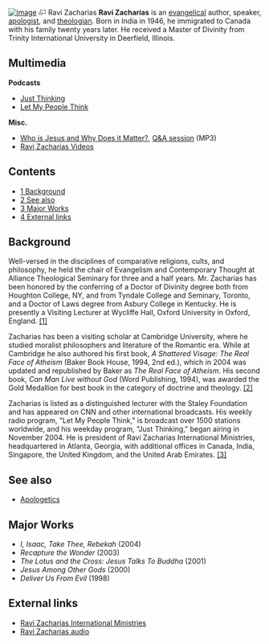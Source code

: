 [![image](images/thumb/b/b7/Rzach.jpg/180px-Rzach.jpg)](http://www.theopedia.com/File:Rzach.jpg)
[![image](data:image/png;base64,iVBORw0KGgoAAAANSUhEUgAAAA8AAAALCAAAAACFLIiAAAAAAnRSTlMA/1uRIrUAAABPSURBVAjXY/j///+5vXDwjAHIr26ZAgXZe8H8a/+hoIcw/9nevdVL9+79DuPvzQYZFPUezu8BMZLXgkExnD8HAu6hqv//n+HZVjD4DuUDAKlChD3fj6aPAAAAAElFTkSuQmCC)](http://www.theopedia.com/File:Rzach.jpg "Enlarge")
Ravi Zacharias
**Ravi Zacharias** is an
[evangelical](Evangelicalism "Evangelicalism") author, speaker,
[apologist](Apologetics "Apologetics"), and
[theologian](Theologian "Theologian"). Born in India in 1946, he
immigrated to Canada with his family twenty years later. He
received a Master of Divinity from Trinity International University
in Deerfield, Illinois.

## Multimedia

**Podcasts**

-   [Just Thinking](http://www.rzim.org/rss/RSS-JT.aspx)
-   [Let My People Think](http://www.rzim.org/rss/RSS-LMPT.aspx)

**Misc.**

-   [Who is Jesus and Why Does it Matter?](http://www.veritas.org/mediafiles/A92HARV03.mp3),
    [Q&A session](http://www.veritas.org/mediafiles/A92HARV04.mp3)
    (MP3)
-   [Ravi Zacharias Videos](http://thegospelcoalition.org/blogs/justintaylor/2009/10/12/ravi-zacharias-videos/)

## Contents

-   [1 Background](#Background)
-   [2 See also](#See_also)
-   [3 Major Works](#Major_Works)
-   [4 External links](#External_links)

## Background

Well-versed in the disciplines of comparative religions, cults, and
philosophy, he held the chair of Evangelism and Contemporary
Thought at Alliance Theological Seminary for three and a half
years. Mr. Zacharias has been honored by the conferring of a Doctor
of Divinity degree both from Houghton College, NY, and from Tyndale
College and Seminary, Toronto, and a Doctor of Laws degree from
Asbury College in Kentucky. He is presently a Visiting Lecturer at
Wycliffe Hall, Oxford University in Oxford, England.
[[1]](http://www.rzim.org/ravi.php)

Zacharias has been a visiting scholar at Cambridge University,
where he studied moralist philosophers and literature of the
Romantic era. While at Cambridge he also authored his first book,
*A Shattered Visage: The Real Face of Atheism* (Baker Book House,
1994, 2nd ed.), which in 2004 was updated and republished by Baker
as *The Real Face of Atheism*. His second book,
*Can Man Live without God* (Word Publishing, 1994), was awarded the
Gold Medallion for best book in the category of doctrine and
theology. [[2]](http://www.rzim.org/ravi.php)

Zacharias is listed as a distinguished lecturer with the Staley
Foundation and has appeared on CNN and other international
broadcasts. His weekly radio program, "Let My People Think," is
broadcast over 1500 stations worldwide, and his weekday program,
"Just Thinking," began airing in November 2004. He is president of
Ravi Zacharias International Ministries, headquartered in Atlanta,
Georgia, with additional offices in Canada, India, Singapore, the
United Kingdom, and the United Arab Emirates.
[[3]](http://www.rzim.org/ravi.php)

## See also

-   [Apologetics](Apologetics "Apologetics")

## Major Works

-   *I, Isaac, Take Thee, Rebekah* (2004)
-   *Recapture the Wonder* (2003)
-   *The Lotus and the Cross: Jesus Talks To Buddha* (2001)
-   *Jesus Among Other Gods* (2000)
-   *Deliver Us From Evil* (1998)

## External links

-   [Ravi Zacharias International Ministries](http://www.rzim.org/)
-   [Ravi Zacharias audio](http://www.oneplace.com/ministries/let_my_people_think/)



